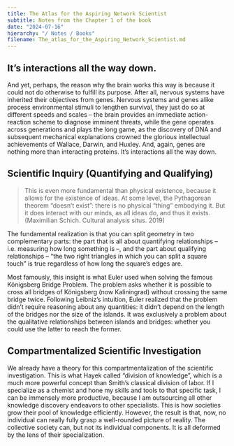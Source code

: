 ```yaml
---
title: The Atlas for the Aspiring Network Scientist
subtitle: Notes from the Chapter 1 of the book
date: "2024-07-16"
hierarchy: "/ Notes / Books"
filename: The_atlas_for_the_Aspiring_Network_Scientist.md
---
```


## It’s interactions all the way down.
And yet, perhaps, the reason why the brain works this way is because it could not do otherwise to fulfill its purpose. After all, nervous systems have inherited their objectives from genes. Nervous systems and genes alike process environmental stimuli to lengthen survival, they just do so at different speeds and scales – the brain provides an immediate action-reaction scheme to diagnose imminent threats, while the gene operates across generations and plays the long game, as the discovery of DNA and subsequent mechanical explanations crowned the glorious intellectual achievements of Wallace, Darwin, and Huxley. And, again, genes are nothing more than interacting proteins. It’s interactions all the way down.

## Scientific Inquiry (Quantifying and Qualifying)

> This is even more fundamental than physical existence, because it allows for the existence of ideas. At some level, the Pythagorean theorem “doesn’t exist”: there is no physical “thing” embodying it. But it does interact with our minds, as all ideas do, and thus it exists. (Maximilian Schich. Cultural analysis situs. 2019)

The fundamental realization is that you can split geometry in two complementary parts: the part that is all about quantifying relationships – i.e. measuring how long something is –, and the part about qualifying relationships – “the two right triangles in which you can split a square touch” is true regardless of how long the square’s edges are. 

Most famously, this insight is what Euler used when solving the
famous Königsberg Bridge Problem. The problem asks whether
it is possible to cross all bridges of Königsberg (now Kaliningrad)
without crossing the same bridge twice. Following Leibniz’s intuition,
Euler realized that the problem didn’t require reasoning about any
quantities: it didn’t depend on the length of the bridges nor the size of the islands. It was exclusively a problem about the qualitative relationships between islands and bridges: whether you could use the latter to reach the former.


## Compartmentalized Scientific Investigation

We already have a theory for this compartmentalization of the scientific investigation. This is what Hayek called “division of knowledge”, which is a much more powerful concept than Smith’s classical division of labor. If I specialize as a chemist and hone my skills and tools to that specific task, I can be immensely more productive, because I am outsourcing all other knowledge discovery endeavors to other specialists. This is how societies grow their pool of knowledge efficiently. However, the result is that, now, no individual can really fully grasp a well-rounded picture of reality. The collective society can, but not its individual components. It is all deformed by the lens of their specialization.

